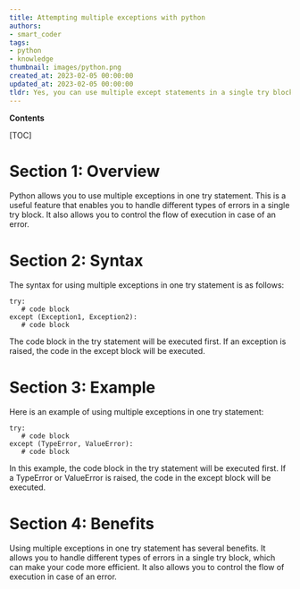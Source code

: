 ```yaml
---
title: Attempting multiple exceptions with python
authors:
- smart_coder
tags:
- python
- knowledge
thumbnail: images/python.png
created_at: 2023-02-05 00:00:00
updated_at: 2023-02-05 00:00:00
tldr: Yes, you can use multiple except statements in a single try block.
---
```


**Contents**

[TOC]

# Section 1: Overview

Python allows you to use multiple exceptions in one try statement. This is a useful feature that enables you to handle different types of errors in a single try block. It also allows you to control the flow of execution in case of an error.

# Section 2: Syntax

The syntax for using multiple exceptions in one try statement is as follows:

```
try:
   # code block
except (Exception1, Exception2):
   # code block
```

The code block in the try statement will be executed first. If an exception is raised, the code in the except block will be executed.

# Section 3: Example

Here is an example of using multiple exceptions in one try statement:

```
try:
   # code block
except (TypeError, ValueError):
   # code block
```

In this example, the code block in the try statement will be executed first. If a TypeError or ValueError is raised, the code in the except block will be executed.

# Section 4: Benefits

Using multiple exceptions in one try statement has several benefits. It allows you to handle different types of errors in a single try block, which can make your code more efficient. It also allows you to control the flow of execution in case of an error.
